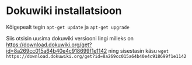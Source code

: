 # Dokuwiki installatsioon
Kõigepealt tegin ```apt-get update``` ja ```apt-get upgrade```

Siis otsisin uusima dokuwiki versiooni lingi milleks on https://download.dokuwiki.org/get?id=8a269cc015a64b40e4c918699f1e1142
ning sisestasin käsu ```wget https://download.dokuwiki.org/get?id=8a269cc015a64b40e4c918699f1e1142```

